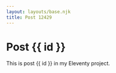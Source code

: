 ```yaml
---
layout: layouts/base.njk
title: Post 12429
---
```


# Post {{ id }}

This is post {{ id }} in my Eleventy project.

